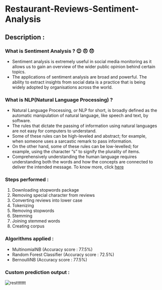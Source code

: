 # Restaurant-Reviews-Sentiment-Analysis

## Description : 

### What is Sentiment Analysis ? 😊 😠 😞
- Sentiment analysis is extremely useful in social media monitoring as it allows us to gain an overview of the wider public opinion behind certain topics.
- The applications of sentiment analysis are broad and powerful. The ability to extract insights from social data is a practice that is being widely adopted by organisations across the world.

### What is NLP(Natural Language Processing) ?
- Natural Language Processing, or NLP for short, is broadly defined as the automatic manipulation of natural language, like speech and text, by software.
- The rules that dictate the passing of information using natural languages are not easy for computers to understand.
- Some of these rules can be high-leveled and abstract; for example, when someone uses a sarcastic remark to pass information.
- On the other hand, some of these rules can be low-levelled; for example, using the character “s” to signify the plurality of items.
- Comprehensively understanding the human language requires understanding both the words and how the concepts are connected to deliver the intended message.
 To know more, click [here](https://towardsdatascience.com/your-guide-to-natural-language-processing-nlp-48ea2511f6e1)

### Steps performed :
1. Downloading stopwords package
2. Removing special character from reviews 
3. Converting reviews into lower case 
4. Tokenizing 
5. Removing stopwords
6. Stemming 
7. Joining stemmed words 
8. Creating corpus 

### Algorithms applied :
  * MultinomialNB (Accuracy score : 77.5%)
  * Random Forest Classifier (Accuracy score : 72.5%)
  * BernoulliNB (Accuracy score : 77.5%)
  
### Custom prediction output :
![resttttttt](https://user-images.githubusercontent.com/64924874/87147896-0b2efd80-c2cb-11ea-943c-2bd78ec12c15.png)
